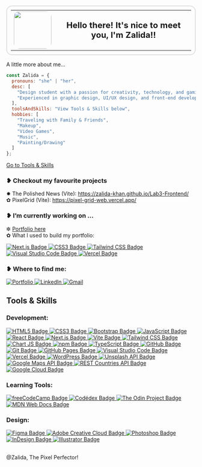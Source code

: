 <table align="center" style="border-radius: 15px; border: 2px solid #ddd; padding: 10px;">
  <tr>
    <td>
      <img src="https://cdn.dribbble.com/userupload/20774182/file/original-83358eaaa2b60c7e7de1a9b2c8684395.gif" width="100" 
           style="border-radius: 15px; display: block;">
    </td>
    <td style="padding-left: 15px; font-size: 22px; font-weight: bold; text-align: center;">
      Hello there! It's nice to meet you, I'm Zalida!!
    </td>
  </tr>
</table>

 A little more about me...
```javascript
const Zalida = {
  pronouns: "she" | "her",
  desc: [
    "Design student with a passion for creativity, technology, and gaming.",
    "Experienced in graphic design, UI/UX design, and front-end development"
  ],
  toolsAndSkills: "View Tools & Skills below",
  hobbies: [
    "Traveling with Family & Friends",
    "Makeup",
    "Video Games",
    "Music",
    "Painting/Drawing"
  ]
};
```

[Go to Tools & Skills](#tools--skills)

### <h3> ❥ Checkout my favourite projects</h3>

✸ The Polished News (Vite): https://zalida-khan.github.io/Lab3-Frontend/ </br>
✿ PixelGrid (Vite): https://pixel-grid-web.vercel.app/

### <h3> ❥ I’m currently working on ... </h3>

✼ [Portfolio here](https://zalidakhan-portfolio.vercel.app/)
</br>
✿ What I used to build my portfolio:

<p style="text-align:left">
  <a href="https://nextjs.org">
    <img src="https://img.shields.io/badge/Next.js-000000?style=for-the-badge&logo=nextdotjs&logoColor=white" alt="Next.js Badge">
  </a>
   <a href="https://developer.mozilla.org/en-US/docs/Web/CSS">
    <img src="https://img.shields.io/badge/CSS3-1572B6?style=for-the-badge&logo=css3&logoColor=white" alt="CSS3 Badge">
  </a>
  <a href="https://tailwindcss.com">
    <img src="https://img.shields.io/badge/Tailwind_CSS-38B2AC?style=for-the-badge&logo=tailwind-css&logoColor=white" alt="Tailwind CSS Badge">
  </a>
  <a href="https://code.visualstudio.com">
    <img src="https://img.shields.io/badge/Visual_Studio_Code-0078D4?style=for-the-badge&logo=visual%20studio%20code&logoColor=white" alt="Visual Studio Code Badge">
  </a>
  <a href="https://vercel.com">
    <img src="https://img.shields.io/badge/Vercel-000000?style=for-the-badge&logo=vercel&logoColor=white" alt="Vercel Badge">
  </a>
</p>

### <h3> ❥ Where to find me: </h3>

<p style="align:left"> <a href="https://zalidakhan.com/"> <img alt="Portfolio" title="Portfolio" src="https://img.shields.io/badge/Portfolio-AAAC24?style=for-the-badge&logo=Portfolio&logoColor=white"/> </a> <a href="https://www.linkedin.com/in/zalida-khan/"> <img alt="LinkedIn" title="LinkedIn Profile" src="https://img.shields.io/badge/Linkedin-%230077B5.svg?style=for-the-badge&logo=linkedin&logoColor=white"/> </a> <a href="mailto:zalidakhan13@gmail.com"> <img alt="Gmail" title="Gmail" src="https://img.shields.io/badge/Gmail-D14836?style=for-the-badge&logo=gmail&logoColor=white"/> </a> </p>

<!-- Development -->
<div>  
  <h2 id="tools--skills"> Tools & Skills</h2>
  <h3>Development:</h3>
  <a href="https://developer.mozilla.org/en-US/docs/Web/HTML">
    <img src="https://img.shields.io/badge/HTML5-E34F26?style=for-the-badge&logo=html5&logoColor=white" alt="HTML5 Badge">
  </a>
  <a href="https://developer.mozilla.org/en-US/docs/Web/CSS">
    <img src="https://img.shields.io/badge/CSS3-1572B6?style=for-the-badge&logo=css3&logoColor=white" alt="CSS3 Badge">
  </a>
  <a href="https://getbootstrap.com">
    <img src="https://img.shields.io/badge/Bootstrap-563D7C?style=for-the-badge&logo=bootstrap&logoColor=white" alt="Bootstrap Badge">
  </a>
  <a href="https://developer.mozilla.org/en-US/docs/Web/JavaScript">
    <img src="https://img.shields.io/badge/JavaScript-323330?style=for-the-badge&logo=javascript&logoColor=F7DF1E" alt="JavaScript Badge">
  </a>
  <a href="https://reactjs.org">
    <img src="https://img.shields.io/badge/React-20232A?style=for-the-badge&logo=react&logoColor=61DAFB" alt="React Badge">
  </a>
  <a href="https://nextjs.org">
    <img src="https://img.shields.io/badge/Next.js-000000?style=for-the-badge&logo=nextdotjs&logoColor=white" alt="Next.js Badge">
  </a>
  <a href="https://vitejs.dev">
    <img src="https://img.shields.io/badge/Vite-B73BFE?style=for-the-badge&logo=vite&logoColor=FFD62E" alt="Vite Badge">
  </a>
  <a href="https://tailwindcss.com">
    <img src="https://img.shields.io/badge/Tailwind_CSS-38B2AC?style=for-the-badge&logo=tailwind-css&logoColor=white" alt="Tailwind CSS Badge">
  </a>
  <a href="https://www.chartjs.org">
    <img src="https://img.shields.io/badge/Chart.js-FF6384?style=for-the-badge&logo=chartdotjs&logoColor=white" alt="Chart JS Badge">
  </a>
  <a href="https://www.npmjs.com">
    <img src="https://img.shields.io/badge/npm-CB3837?style=for-the-badge&logo=npm&logoColor=white" alt="npm Badge">
  </a>
  <a href="https://www.typescriptlang.org">
    <img src="https://img.shields.io/badge/TypeScript-007ACC?style=for-the-badge&logo=typescript&logoColor=white" alt="TypeScript Badge">
  </a>
  <a href="https://github.com">
    <img src="https://img.shields.io/badge/GitHub-181717?style=for-the-badge&logo=github&logoColor=white" alt="GitHub Badge">
  </a>
  <a href="https://git-scm.com">
    <img src="https://img.shields.io/badge/Git-E44C30?style=for-the-badge&logo=git&logoColor=white" alt="Git Badge">
  </a>
  <a href="https://pages.github.com">
    <img src="https://img.shields.io/badge/GitHub%20Pages-222222?style=for-the-badge&logo=GitHub%20Pages&logoColor=white" alt="GitHub Pages Badge">
  </a>
  <a href="https://code.visualstudio.com">
    <img src="https://img.shields.io/badge/Visual_Studio_Code-0078D4?style=for-the-badge&logo=visual%20studio%20code&logoColor=white" alt="Visual Studio Code Badge">
  </a>
  <a href="https://vercel.com">
    <img src="https://img.shields.io/badge/Vercel-000000?style=for-the-badge&logo=vercel&logoColor=white" alt="Vercel Badge">
  </a>
  <a href="https://wordpress.org">
    <img src="https://img.shields.io/badge/WordPress-21759B?style=for-the-badge&logo=wordpress&logoColor=white" alt="WordPress Badge">
  </a>
  <a href="https://unsplash.com/documentation#unsplash-api">
    <img src="https://img.shields.io/badge/Unsplash_API-000000?style=for-the-badge&logo=Unsplash&logoColor=white" alt="Unsplash API Badge">
  </a>
  <a href="https://developers.google.com/maps/documentation">
    <img src="https://img.shields.io/badge/Google_Maps_API-4285F4?style=for-the-badge&logo=googlemaps&logoColor=white" alt="Google Maps API Badge">
  </a>
  <a href="https://restcountries.com">
    <img src="https://img.shields.io/badge/REST%20Countries_API-000000?style=for-the-badge&logo=restcountries&logoColor=white" alt="REST Countries API Badge">
  </a>
  <a href="https://cloud.google.com">
    <img src="https://img.shields.io/badge/Google_Cloud-4285F4?style=for-the-badge&logo=google-cloud&logoColor=white" alt="Google Cloud Badge">
  </a>
</div>

<!--Learning -->
<div >
<h3>Learning Tools:</h3>
<a href="https://www.freecodecamp.org" target="_blank">
  <img src="https://img.shields.io/badge/freeCodeCamp-000000?style=for-the-badge&logo=freecodecamp&logoColor=white" alt="freeCodeCamp Badge">
</a>
<a href="https://www.codedex.io/" target="_blank">
  <img src="https://img.shields.io/badge/Codédex-FFB800?style=for-the-badge&logo=codedex&logoColor=white" alt="Codédex Badge">
</a>
<a href="https://www.theodinproject.com" target="_blank">
  <img src="https://img.shields.io/badge/The%20Odin%20Project-0A3D2A?style=for-the-badge&logo=the-odin-project&logoColor=white" alt="The Odin Project Badge">
</a>
<a href="https://developer.mozilla.org" target="_blank">
  <img src="https://img.shields.io/badge/MDN%20Web%20Docs-000000?style=for-the-badge&logo=mozilla&logoColor=white" alt="MDN Web Docs Badge">
</a>
</div>

<!-- Design -->
<div>
  <h3>Design:</h3>
  <a href="https://www.figma.com">
    <img src="https://img.shields.io/badge/Figma-F24E1E?style=for-the-badge&logo=figma&logoColor=white" alt="Figma Badge">
  </a>
  <a href="https://www.adobe.com/creativecloud.html">
    <img src="https://img.shields.io/badge/Adobe%20Creative%20Cloud-DA1F26?style=for-the-badge&logo=Adobe%20Creative%20Cloud&logoColor=white" alt="Adobe Creative Cloud Badge">
  </a>
  <a href="https://www.adobe.com/products/photoshop.html">
    <img src="https://img.shields.io/badge/Adobe%20Photoshop-31A8FF?style=for-the-badge&logo=Adobe%20Photoshop&logoColor=white" alt="Photoshop Badge">
  </a>
  <a href="https://www.adobe.com/products/indesign.html">
    <img src="https://img.shields.io/badge/Adobe%20InDesign-FF3366?style=for-the-badge&logo=Adobe%20InDesign&logoColor=white" alt="InDesign Badge">
  </a>
  <a href="https://www.adobe.com/products/illustrator.html">
    <img src="https://img.shields.io/badge/Adobe%20Illustrator-FF9A00?style=for-the-badge&logo=Adobe%20Illustrator&logoColor=white" alt="Illustrator Badge">
  </a>
</div>
</br>

@Zalida, The Pixel Perfector!
